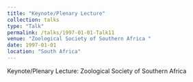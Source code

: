 ```yaml
---
title: "Keynote/Plenary Lecture"
collection: talks
type: "Talk"
permalink: /talks/1997-01-01-Talk11
venue: "Zoological Society of Southern Africa "
date: 1997-01-01
location: "South Africa"
---
```


Keynote/Plenary Lecture: Zoological Society of Southern Africa 
